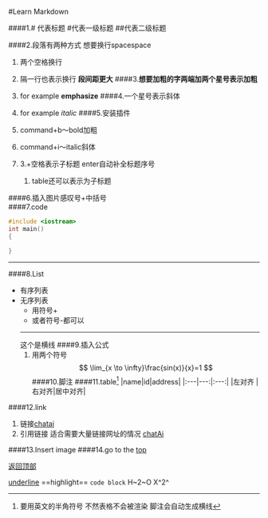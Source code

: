 #Learn Markdown

####1.# 代表标题 #代表一级标题 ##代表二级标题

####2.段落有两种方式 想要换行spacespace
1. 两个空格换行

2. 隔一行也表示换行 **段间距更大**
####3.**想要加粗的字两端加两个星号表示加粗**
1. for example **emphasize**
####4.一个星号表示斜体
1. for example *italic*
####5.安装插件 
1. command+b～bold加粗  
2. command+i～italic斜体
3. 3.+空格表示子标题 enter自动补全标题序号
   1. table还可以表示为子标题

####6.插入图片感叹号+中括号  
####7.code
 ```c++
#include <iostream>
int main()
{

}
```

---
####8.List
* 有序列表
* 无序列表
  + 用符号+
  - 或者符号-都可以
  ---
  这个是横线
####9.插入公式
   1. 用两个符号  
   $$
   \lim_{x \to \infty}\frac{sin(x)}{x}=1
   $$
####10.脚注
####11.table[^tips]
|name|id|address|
|:---|---:|:---:|
|左对齐 |右对齐|居中对齐|

[^tips]:要用英文的半角符号 不然表格不会被渲染 脚注会自动生成横线

####12.link
1. 链接[chatai](https://chat18.aichatos.xyz/#/chat/1699715165159 "鼠标悬停会产生提示")
2. 引用链接 适合需要大量链接网址的情况 [chatAi][id]

[id]:www.baidu.com

####13.Insert image
####14.go to the [top](#Learn-Markdown)

[返回顶部](#Learn-Markdown)

<u>underline</u> 
==highlight==
`code block`
H~2~O
X^2^

